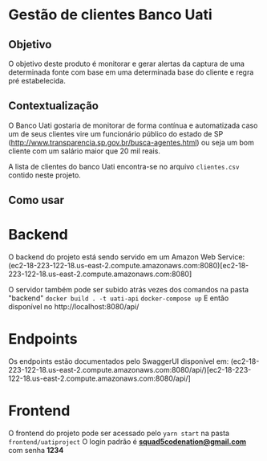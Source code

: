 # Gestão de clientes Banco Uati

## Objetivo

O objetivo deste produto é monitorar e gerar alertas da captura de uma determinada fonte com base em uma determinada base do cliente e regra pré estabelecida.

## Contextualização

O Banco Uati gostaria de monitorar de forma contínua e automatizada caso um de seus clientes vire um funcionário público do estado de SP (http://www.transparencia.sp.gov.br/busca-agentes.html) ou seja um bom cliente com um salário maior que 20 mil reais.

A lista de clientes do banco Uati encontra-se no arquivo `clientes.csv` contido neste projeto.

## Como usar

# Backend

O backend do projeto está sendo servido em um Amazon Web Service:
(ec2-18-223-122-18.us-east-2.compute.amazonaws.com:8080)[ec2-18-223-122-18.us-east-2.compute.amazonaws.com:8080]

O servidor também pode ser subido atrás vezes dos comandos na pasta "backend"
`docker build . -t uati-api`
`docker-compose up`
E então disponível no http://localhost:8080/api/

# Endpoints

Os endpoints estão documentados pelo SwaggerUI disponível em:
(ec2-18-223-122-18.us-east-2.compute.amazonaws.com:8080/api/)[ec2-18-223-122-18.us-east-2.compute.amazonaws.com:8080/api/]

# Frontend

O frontend do projeto pode ser acessado pelo `yarn start` na pasta `frontend/uatiproject`
O login padrão é **squad5codenation@gmail.com** com senha **1234**
